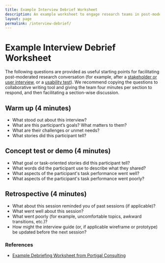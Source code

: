 ```yaml
---
title: Example Interview Debrief Worksheet
description: An example worksheet to engage research teams in post-moderated research conversation
layout: page
permalink: /interview-debrief/
---
```


<style type="text/css" media="print">
@page {
  margin: 1in;
}
</style>

# Example Interview Debrief Worksheet

The following questions are provided as useful starting points for facilitating post-moderated research conversation (for example, after a [stakeholder or user interview]({{site.baseurl}}/stakeholder-and-user-interviews/), or a [usability test]({{site.baseurl}}/usability-testing/)). We recommend copying the questions to collaborative writing tool and giving the team four minutes per section to respond, and then facilitating a section-wise discussion.

## Warm up (4 minutes)

- What stood out about this interview?
- What are this participant’s goals? What matters to them?
- What are their challenges or unmet needs?
- What stories did this participant tell?

## Concept test or demo (4 minutes)

- What goal or task-oriented stories did this participant tell?
- What words did the participant use to describe what they shared?
- What aspects of the participant's task performance went well?
- What aspects of the participant's task performance went poorly?

## Retrospective (4 minutes)

- What about this session reminded you of past sessions (if applicable)?
- What went well about this session?
- What went poorly (for example, uncomfortable topics, awkward transitions, etc.)?
- How might the interview guide (or, if applicable wireframe or prototype) be updated before the next session?


### References

- [Example Debriefing Worksheet from Portigal Consulting](https://rosenfeldmedia.com/wp-content/uploads/2014/10/Portigal-Consulting-Debriefing-Worksheet-2.pdf)
